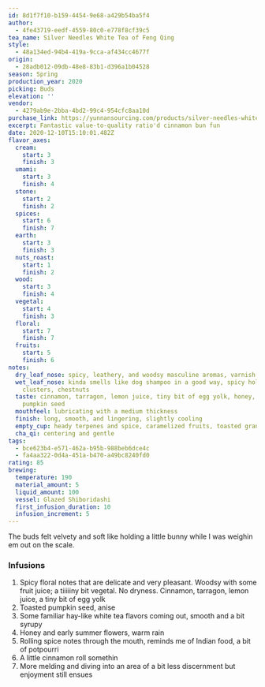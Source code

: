 ```yaml
---
id: 8d1f7f10-b159-4454-9e68-a429b54ba5f4
author:
  - 4fe43719-eedf-4559-80c0-e778f8cf39c5
tea_name: Silver Needles White Tea of Feng Qing
style:
  - 48a134ed-94b4-419a-9cca-af434cc4677f
origin:
  - 28adb012-09db-48e8-83b1-d396a1b04528
season: Spring
production_year: 2020
picking: Buds
elevation: ''
vendor:
  - 4279ab9e-2bba-4bd2-99c4-954cfc8aa10d
purchase_link: https://yunnansourcing.com/products/silver-needles-white-tea-of-feng-qing
excerpt: Fantastic value-to-quality ratio'd cinnamon bun fun
date: 2020-12-10T15:10:01.482Z
flavor_axes:
  cream:
    start: 3
    finish: 3
  umami:
    start: 3
    finish: 4
  stone:
    start: 2
    finish: 2
  spices:
    start: 6
    finish: 7
  earth:
    start: 3
    finish: 3
  nuts_roast:
    start: 1
    finish: 2
  wood:
    start: 3
    finish: 4
  vegetal:
    start: 4
    finish: 3
  floral:
    start: 7
    finish: 7
  fruits:
    start: 5
    finish: 6
notes:
  dry_leaf_nose: spicy, leathery, and woodsy masculine aromas, varnish
  wet_leaf_nose: kinda smells like dog shampoo in a good way, spicy holiday nut
    clusters, chestnuts
  taste: cinnamon, tarragon, lemon juice, tiny bit of egg yolk, honey, toasted
    pumpkin seed
  mouthfeel: lubricating with a medium thickness
  finish: long, smooth, and lingering, slightly cooling
  empty_cup: heady terpenes and spice, caramelized fruits, toasted granola
  cha_qi: centering and gentle
tags:
  - bce623b4-e571-462a-b95b-988beb6dce4c
  - fa4aa322-0d4a-451a-b470-a49bc8240fd0
rating: 85
brewing:
  temperature: 190
  material_amount: 5
  liquid_amount: 100
  vessel: Glazed Shiboridashi
  first_infusion_duration: 10
  infusion_increment: 5
---
```


The buds felt velvety and soft like holding a little bunny while I was weighin em out on the scale.

### Infusions

1. Spicy floral notes that are delicate and very pleasant. Woodsy with some fruit juice; a tiiiiiny bit vegetal. No dryness. Cinnamon, tarragon, lemon juice, a tiny bit of egg yolk
2. Toasted pumpkin seed, anise
3. Some familiar hay-like white tea flavors coming out, smooth and a bit syrupy
4. Honey and early summer flowers, warm rain
5. Rolling spice notes through the mouth, reminds me of Indian food, a bit of potpourri
6. A little cinnamon roll somethin
7. More melding and diving into an area of a bit less discernment but enjoyment still ensues
